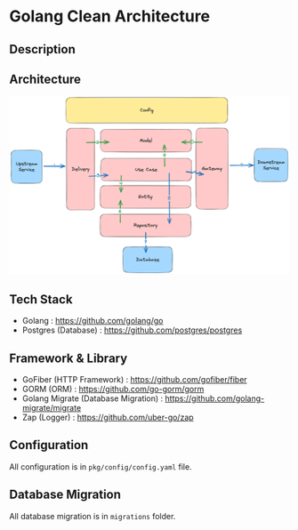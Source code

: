 # Golang Clean Architecture
## Description
## Architecture
![Clean Architecture](architecture.png)
## Tech Stack
- Golang : https://github.com/golang/go
- Postgres (Database) : https://github.com/postgres/postgres
## Framework & Library
- GoFiber (HTTP Framework) : https://github.com/gofiber/fiber
- GORM (ORM) : https://github.com/go-gorm/gorm
- Golang Migrate (Database Migration) : https://github.com/golang-migrate/migrate
- Zap (Logger) : https://github.com/uber-go/zap
## Configuration
All configuration is in `pkg/config/config.yaml` file.
## Database Migration
All database migration is in `migrations` folder.